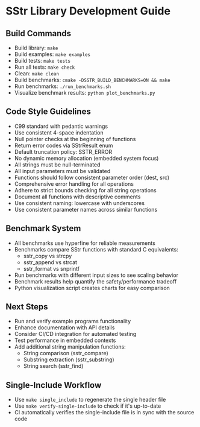 # SStr Library Development Guide

## Build Commands

- Build library: `make`
- Build examples: `make examples`
- Build tests: `make tests`
- Run all tests: `make check`
- Clean: `make clean`
- Build benchmarks: `cmake -DSSTR_BUILD_BENCHMARKS=ON && make`
- Run benchmarks: `./run_benchmarks.sh`
- Visualize benchmark results: `python plot_benchmarks.py`

## Code Style Guidelines

- C99 standard with pedantic warnings
- Use consistent 4-space indentation
- Null pointer checks at the beginning of functions
- Return error codes via SStrResult enum
- Default truncation policy: SSTR_ERROR
- No dynamic memory allocation (embedded system focus)
- All strings must be null-terminated
- All input parameters must be validated
- Functions should follow consistent parameter order (dest, src)
- Comprehensive error handling for all operations
- Adhere to strict bounds checking for all string operations
- Document all functions with descriptive comments
- Use consistent naming: lowercase with underscores
- Use consistent parameter names across similar functions

## Benchmark System

- All benchmarks use hyperfine for reliable measurements
- Benchmarks compare SStr functions with standard C equivalents:
  - sstr_copy vs strcpy
  - sstr_append vs strcat
  - sstr_format vs snprintf
- Run benchmarks with different input sizes to see scaling behavior
- Benchmark results help quantify the safety/performance tradeoff
- Python visualization script creates charts for easy comparison

## Next Steps

- Run and verify example programs functionality
- Enhance documentation with API details
- Consider CI/CD integration for automated testing
- Test performance in embedded contexts
- Add additional string manipulation functions:
  - String comparison (sstr_compare)
  - Substring extraction (sstr_substring)
  - String search (sstr_find)

## Single-Include Workflow

- Use `make single_include` to regenerate the single header file
- Use `make verify-single-include` to check if it's up-to-date
- CI automatically verifies the single-include file is in sync with the source code

